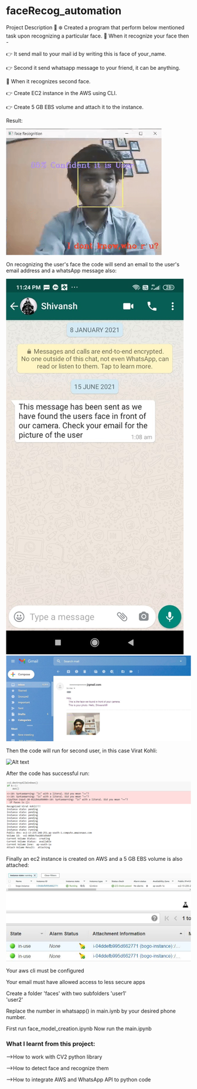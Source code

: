 # faceRecog_automation

Project Description 📄
❄️ Created a program that perform below mentioned task upon recognizing a particular face. 
📌 When it recognize your face then - 

👉 It send mail to your mail id by writing this is face of your_name. 

👉 Second it send whatsapp message to your friend, it can be anything. 


📌 When it recognizes second face.

👉 Create EC2 instance in the AWS using CLI. 

👉 Create 5 GB EBS volume and attach it to the instance.


Result:

![Alt text](https://github.com/shiv0112/faceRecog_automation/blob/main/images/shiv_face.gif?raw=true "Model Successfully Recognized the user's face with his name.")


On recognizing the user's face the code will send an email to the user's email address and a whatsApp message also:

![Alt text](https://github.com/shiv0112/faceRecog_automation/blob/main/images/whatsapp.png)
![Alt text](https://github.com/shiv0112/faceRecog_automation/blob/main/images/email.jpeg)

Then the code will run for second user, in this case Virat Kohli:

![Alt text](https://github.com/shiv0112/faceRecog_automation/blob/main/images/virat_face.gif)


After the code has successful run:

![Alt text](https://github.com/shiv0112/faceRecog_automation/blob/main/images/resulttt.png)

Finally an ec2 instance is created on AWS and a 5 GB EBS volume is also attached:

![Alt text](https://github.com/shiv0112/faceRecog_automation/blob/main/images/instance.jpeg)
![Alt text](https://github.com/shiv0112/faceRecog_automation/blob/main/images/volume.jpeg)

Your aws cli must be configured

Your email must have allowed access to less secure apps

Create a folder 'faces' with two subfolders
'user1'    
'user2'
    
    
Replace the number in whatsapp() in main.iynb by your desired phone number.

First run face_model_creation.ipynb
Now run the main.ipynb

### What I learnt from this project:
-->How to work with CV2 python library

-->How to detect face and recognize them

-->How to integrate AWS and WhatsApp API to python code





